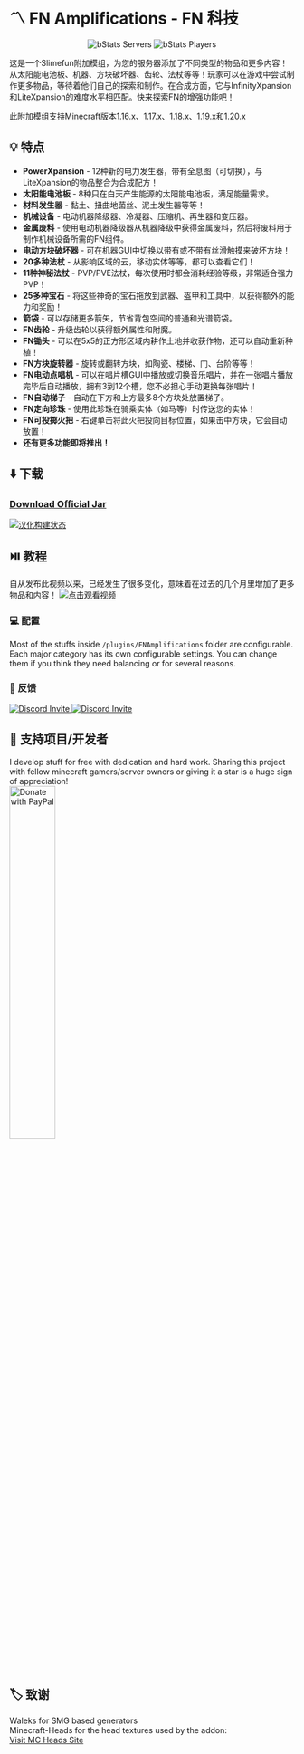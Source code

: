# :part_alternation_mark: FN Amplifications - FN 科技

<div align="center">

![bStats Servers](https://img.shields.io/bstats/servers/13219)
![bStats Players](https://img.shields.io/bstats/players/13219)

</div>

这是一个Slimefun附加模组，为您的服务器添加了不同类型的物品和更多内容！从太阳能电池板、机器、方块破坏器、齿轮、法杖等等！玩家可以在游戏中尝试制作更多物品，等待着他们自己的探索和制作。在合成方面，它与InfinityXpansion和LiteXpansion的难度水平相匹配。快来探索FN的增强功能吧！

此附加模组支持Minecraft版本1.16.x、1.17.x、1.18.x、1.19.x和1.20.x

## 💡 特点
- **PowerXpansion** - 12种新的电力发生器，带有全息图（可切换），与LiteXpansion的物品整合为合成配方！
- **太阳能电池板** - 8种只在白天产生能源的太阳能电池板，满足能量需求。
- **材料发生器** - 黏土、扭曲地菌丝、泥土发生器等等！
- **机械设备** - 电动机器降级器、冷凝器、压缩机、再生器和变压器。
- **金属废料** - 使用电动机器降级器从机器降级中获得金属废料，然后将废料用于制作机械设备所需的FN组件。
- **电动方块破坏器** - 可在机器GUI中切换以带有或不带有丝滑触摸来破坏方块！
- **20多种法杖** - 从影响区域的云，移动实体等等，都可以查看它们！
- **11种神秘法杖** - PVP/PVE法杖，每次使用时都会消耗经验等级，非常适合强力PVP！
- **25多种宝石** - 将这些神奇的宝石拖放到武器、盔甲和工具中，以获得额外的能力和奖励！
- **箭袋** - 可以存储更多箭矢，节省背包空间的普通和光谱箭袋。
- **FN齿轮** - 升级齿轮以获得额外属性和附魔。
- **FN锄头** - 可以在5x5的正方形区域内耕作土地并收获作物，还可以自动重新种植！
- **FN方块旋转器** - 旋转或翻转方块，如陶瓷、楼梯、门、台阶等等！
- **FN电动点唱机** - 可以在唱片槽GUI中播放或切换音乐唱片，并在一张唱片播放完毕后自动播放，拥有3到12个槽，您不必担心手动更换每张唱片！
- **FN自动梯子** - 自动在下方和上方最多8个方块处放置梯子。
- **FN定向珍珠** - 使用此珍珠在骑乘实体（如马等）时传送您的实体！
- **FN可投掷火把** - 右键单击将此火把投向目标位置，如果击中方块，它会自动放置！
- **还有更多功能即将推出！**

## :arrow_down: 下载
### [Download Official Jar](https://blob.build/project/FNAmplifications)

[![汉化构建状态](https://builds.guizhanss.net/f/buiawpkgew1/FN-FAL-s-Amplifications-zh/main/badge.svg)](https://builds.guizhanss.net/buiawpkgew1/FN-FAL-s-Amplifications-zh/main)

## ⏯️ 教程
自从发布此视频以来，已经发生了很多变化，意味着在过去的几个月里增加了更多物品和内容！
[![点击观看视频](http://i3.ytimg.com/vi/tXuXoYmx65M/hqdefault.jpg)](https://www.youtube.com/watch?v=tXuXoYmx65M)

### :computer: 配置
Most of the stuffs inside ```/plugins/FNAmplifications``` folder are configurable.
Each major category has its own configurable settings. You can change them if you think they need balancing or for several reasons.

### :running: 反馈
<p>
  <a href="https://discord.gg/slimefun">
    <img src="https://discordapp.com/api/guilds/565557184348422174/widget.png?style=banner3" alt="Discord Invite"/>
  </a>
  <a href="https://discord.gg/SqD3gg5SAU">
    <img src="https://discordapp.com/api/guilds/809178621424041997/widget.png?style=banner3" alt="Discord Invite"/>
  </a>
</p>

## 💖 支持项目/开发者
I develop stuff for free with dedication and hard work. Sharing this project with fellow minecraft gamers/server owners or giving it a star is a huge sign of appreciation!</br>
<a href="https://www.paypal.com/paypalme/ameliaOrbeta" target=_blank>
  <img src="https://raw.githubusercontent.com/stefan-niedermann/paypal-donate-button/master/paypal-donate-button.png" alt="Donate with PayPal" width="40%" />
</a>

## :label: 致谢
Waleks for SMG based generators<br>
Minecraft-Heads for the head textures used by the addon:<br>
[Visit MC Heads Site](https://minecraft-heads.com/)
